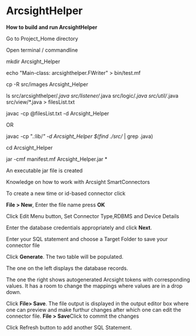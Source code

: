 # ArcsightHelper

<strong>How to build and run ArcsightHelper</strong> 


Go to Project_Home directory

Open terminal / commandline 

mkdir Arcsight_Helper

echo "Main-class: arcsighthelper.FWriter" > bin/test.mf

cp -R src/images Arcsight_Helper

ls  src/arcsighthelper/*.java  src/listener/*.java src/logic/*.java src/util/*.java src/view/*.java > filesList.txt

javac -cp @filesList.txt -d Arcsight_Helper

OR

javac -cp ".:lib/*" -d Arcsight_Helper $(find ./src/* | grep .java)

cd Arcsight_Helper

jar -cmf manifest.mf Arcsight_Helper.jar *

An executable jar file is created


Knowledge on how to work with Arcsight SmartConnectors

To create a new time or id-based connector click

<strong>File > New</strong>, Enter the file name press <strong>OK</strong>

Click Edit Menu button, Set Connector Type,RDBMS and Device Details

Enter the database credentials appropriately and click <strong>Next</strong>.

Enter your SQL statement and choose a Target Folder to save your connector file

Click <strong>Generate</strong>. The two table will be populated. 

The one on the left displays the database records. 

The one the right shows autogenerated Arcsight tokens with corresponding values. 
It has a room to change the mappings where values are in a drop down.

Click <strong>File> Save</strong>. The file  output is displayed in the output editor box where one can preview and make furthur changes after which one can edit the connector file.
<strong>File > Save</strong>Click  to commit the changes

Click Refresh button to add another SQL Statement.
